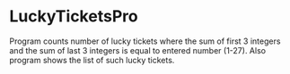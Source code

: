 # LuckyTicketsPro
Program counts number of lucky tickets where the sum of first 3 integers and the sum of last 3 integers is equal to entered number (1-27).
Also program shows the list of such lucky tickets.
